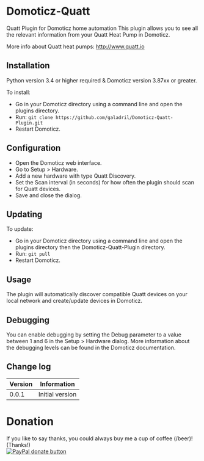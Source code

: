 
# Domoticz-Quatt

Quatt Plugin for Domoticz home automation
This plugin allows you to see all the relevant information from your Quatt Heat Pump in Domoticz.

More info about Quatt heat pumps:
http://www.quatt.io


## Installation

Python version 3.4 or higher required & Domoticz version 3.87xx or greater.

To install:
* Go in your Domoticz directory using a command line and open the plugins directory.
* Run: ```git clone https://github.com/galadril/Domoticz-Quatt-Plugin.git```
* Restart Domoticz.


## Configuration

* Open the Domoticz web interface.
* Go to Setup > Hardware.
* Add a new hardware with type Quatt Discovery.
* Set the Scan interval (in seconds) for how often the plugin should scan for Quatt devices.
* Save and close the dialog.


## Updating

To update:
* Go in your Domoticz directory using a command line and open the plugins directory then the Domoticz-Quatt-Plugin directory.
* Run: ```git pull```
* Restart Domoticz.


## Usage

The plugin will automatically discover compatible Quatt devices on your local network and create/update devices in Domoticz. 


## Debugging

You can enable debugging by setting the Debug parameter to a value between 1 and 6 in the Setup > Hardware dialog. More information about the debugging levels can be found in the Domoticz documentation.


## Change log

| Version | Information |
| ----- | ---------- |
| 0.0.1 | Initial version |


# Donation

If you like to say thanks, you could always buy me a cup of coffee (/beer)!   
(Thanks!)  
[![PayPal donate button](https://img.shields.io/badge/paypal-donate-yellow.svg)](https://www.paypal.me/markheinis)

